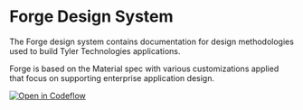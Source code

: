 # Forge Design System

The Forge design system contains documentation for design methodologies used to build Tyler Technologies applications.

Forge is based on the Material spec with various customizations applied that focus on supporting enterprise application design.

[![Open in Codeflow](https://developer.stackblitz.com/img/open_in_codeflow.svg)](https:///pr.new/tyler-technologies-oss/forge-design-system/)

